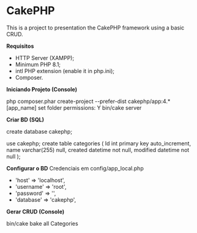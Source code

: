# CakePHP
This is a project to presentation the CakePHP framework using a basic CRUD.

**Requisitos**

- HTTP Server (XAMPP);
- Minimum PHP 8.1;
- intl PHP extension (enable it in php.ini);
- Composer.

**Iniciando Projeto (Console)**

php composer.phar create-project --prefer-dist cakephp/app:4.* [app_name]
set folder permissions: Y
bin/cake server

**Criar BD (SQL)**

create database cakephp;

use cakephp;
create table categories (
 Id int primary key auto_increment,
 name varchar(255) null,
 created datetime not null,
 modified datetime not null
);

**Configurar o BD**
Credenciais em config/app_local.php
-   'host' => 'localhost',
-   'username' => 'root',
-   'password' => '',
-   'database' => 'cakephp',

**Gerar CRUD (Console)**

bin/cake bake all Categories
